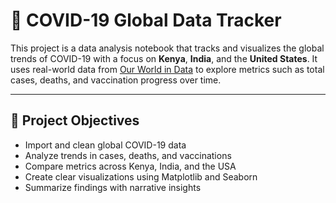 # 🦠 COVID-19 Global Data Tracker

This project is a data analysis notebook that tracks and visualizes the global trends of COVID-19 with a focus on **Kenya**, **India**, and the **United States**. It uses real-world data from [Our World in Data](https://ourworldindata.org/coronavirus) to explore metrics such as total cases, deaths, and vaccination progress over time.

---

## 📌 Project Objectives

- Import and clean global COVID-19 data
- Analyze trends in cases, deaths, and vaccinations
- Compare metrics across Kenya, India, and the USA
- Create clear visualizations using Matplotlib and Seaborn
- Summarize findings with narrative insights
